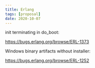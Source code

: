 ```yaml
---
title: Erlang
tags: [proposal]
date: 2020-10-07
---
```


init terminating in do_boot:

<https://bugs.erlang.org/browse/ERL-1373>

Windows binary artifacts without installer:

<https://bugs.erlang.org/browse/ERL-1252>
